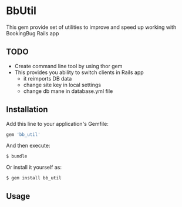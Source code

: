 # BbUtil

This gem provide set of utilities to improve and speed up working with BookingBug Rails app

## TODO

* Create command line tool by using thor gem
* This provides you ability to switch clients in Rails app
  * it reimports DB data
  * change site key in local settings
  * change db mane in database.yml file  

## Installation

Add this line to your application's Gemfile:

```ruby
gem 'bb_util'
```

And then execute:

    $ bundle

Or install it yourself as:

    $ gem install bb_util

## Usage



